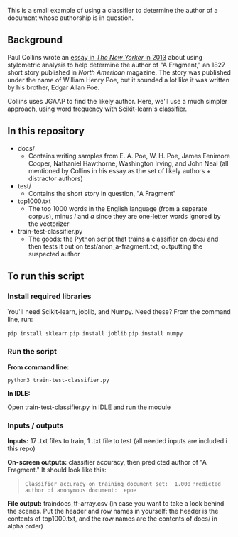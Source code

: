 This is a small example of using a classifier to determine the author of a document whose authorship is in question. 

## Background

Paul Collins wrote an [essay in *The New Yorker* in 2013](https://www.newyorker.com/books/page-turner/poes-debut-hidden-in-plain-sight) about using stylometric analysis to help determine the author of "A Fragment," an 1827 short story published in *North American* magazine. The story was published under the name of William Henry Poe, but it sounded a lot like it was written by his brother, Edgar Allan Poe. 

Collins uses JGAAP to find the likely author. Here, we'll use a much simpler approach, using word frequency with Scikit-learn's classifier.

## In this repository

- docs/ 
	- Contains writing samples from E. A. Poe, W. H. Poe, James Fenimore Cooper, Nathaniel Hawthorne, Washington Irving, and John Neal (all mentioned by Collins in his essay as the set of likely authors + distractor authors)
- test/
	- Contains the short story in question, "A Fragment"
- top1000.txt
	- The top 1000 words in the English language (from a separate corpus), minus *I* and *a* since they are one-letter words ignored by the vectorizer 
- train-test-classifier.py
	- The goods: the Python script that trains a classifier on docs/ and then tests it out on test/anon_a-fragment.txt, outputting the suspected author

## To run this script

### Install required libraries

You'll need Scikit-learn, joblib, and Numpy. Need these? From the command line, run:

```pip install sklearn```
```pip install joblib```
```pip install numpy```

### Run the script

**From command line:**

```python3 train-test-classifier.py```

**In IDLE:**

Open train-test-classifier.py in IDLE and run the module 

### Inputs / outputs

**Inputs:** 17 .txt files to train, 1 .txt file to test (all needed inputs are included i this repo)

**On-screen outputs:** classifier accuracy, then predicted author of "A Fragment." It should look like this:

> ```Classifier accuracy on training document set:  1.000```
> ```Predicted author of anonymous document:  epoe```

**File output:** traindocs_tf-array.csv (in case you want to take a look behind the scenes. Put the header and row names in yourself: the header is the contents of top1000.txt, and the row names are the contents of docs/ in alpha order)